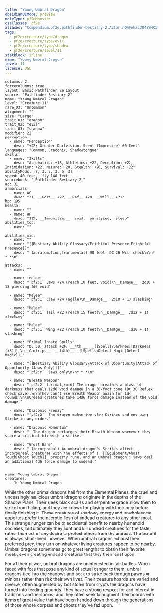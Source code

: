 ```yaml
---
title: "Young Umbral Dragon"
obsidianUIMode: preview
noteType: pf2eMonster
cssClasses: pf2e
aliases: "Compendium.pf2e.pathfinder-bestiary-2.Actor.nOAQehZL3045YMX1" 
tags:
  - pf2e/creature/type/dragon
  - pf2e/creature/type/evil
  - pf2e/creature/type/shadow
  - pf2e/creature/level/11
statblock: inline
name: "Young Umbral Dragon"
level: 11
license: OGL
---
```


```statblock
columns: 2
forcecolumns: true
layout: Basic Pathfinder 2e Layout
source: "Pathfinder Bestiary 2"
name: "Young Umbral Dragon"
level: "Creature 11"
rare_03: "Uncommon"
alignment: ""
size: "Large"
trait_01: "dragon"
trait_02: "evil"
trait_03: "shadow"
modifier: 22
perception:
  - name: "Perception"
    desc: "+22; Greater Darkvision, Scent (Imprecise) 60 Feet"
languages: "Common, Draconic, Shadowtongue"
skills:
  - name: "Skills"
    desc: "Acrobatics: +18, Athletics: +22, Deception: +22, Intimidation: +22, Nature: +20, Stealth: +20, Survival: +22"
abilityMods: [7, 3, 5, 3, 5, 3]
speed: 40 feet,  fly 140 feet
sourcebook: "_Pathfinder Bestiary 2_"
ac: 31
armorclass:
  - name: AC
    desc: "31; __Fort__ +22, __Ref__ +20, __Will__ +22"
hp: 195
health:
  - name: ""
  - name: HP
    desc: "195; __Immunities__  void,  paralyzed,  sleep"
abilities_top:
  - name: ""

abilities_mid:
  - name: ""
  - name: "[[Bestiary Ability Glossary/Frightful Presence|Frightful Presence]]"
    desc: " (aura,emotion,fear,mental) 90 feet. DC 26 Will check\n\n* * *\n"

attacks:
  - name: ""

  - name: "Melee"
    desc: "`pf2:1` Jaws +24 (reach 10 feet, void)\n__Damage__  2d10 + 13 piercing 2d6 void"

  - name: "Melee"
    desc: "`pf2:1` Claw +24 (agile)\n__Damage__  2d10 + 13 slashing"

  - name: "Melee"
    desc: "`pf2:1` Tail +22 (reach 15 feet)\n__Damage__  2d12 + 13 slashing"

  - name: "Melee"
    desc: "`pf2:1` Wing +22 (reach 10 feet)\n__Damage__  1d10 + 13 slashing"

  - name: "Primal Innate Spells"
    desc: "DC 30, attack +20; __4th __  _[[Spells/Darkness|Darkness (x3)]]_\n__Cantrips__  __(4th)__ _[[Spells/Detect Magic|Detect Magic]]_"

  - name: "[[Bestiary Ability Glossary/Attack of Opportunity|Attack of Opportunity (Jaws Only)]]"
    desc: "`pf2:r`  Jaws only\n\n* * *\n"

  - name: "Breath Weapon"
    desc: "`pf2:2` (primal,void) The dragon breathes a blast of darkness that deals 12d6 void damage in a 30-foot cone (DC 30 Reflex check save).\n\nThey can't use Breath Weapon again for 1d4 rounds.\n\nUndead creatures take 14d6 force damage instead of the void damage."

  - name: "Draconic Frenzy"
    desc: "`pf2:2`  The dragon makes two claw Strikes and one wing Strike in any order."

  - name: "Draconic Momentum"
    desc: "  The dragon recharges their Breath Weapon whenever they score a critical hit with a Strike."

  - name: "Ghost Bane"
    desc: " (incorporeal) An umbral dragon's Strikes affect incorporeal creatures with the effects of a _[[Equipment/Ghost Touch|Ghost Touch]]_ property rune, and an umbral dragon's jaws deal an additional 4d6 force damage to undead."
 
```

```encounter-table
name: Young Umbral Dragon
creatures:
  - 1: Young Umbral Dragon
```



While the other primal dragons hail from the Elemental Planes, the cruel and unceasingly malicious umbral dragons originate in the depths of the Shadow Plane. Their sleek black scales and serpentine grace allow them to strike from hiding, and they are known for playing with their prey before finally finishing it. These creatures of shadowy energy and unwholesome appetites prefer the necrotic flesh of undead creatures to any other meal. This strange hunger can be of accidental benefit to nearby humanoid societies, but ultimately they hunt and kill undead creatures for the taste, rather than out of any desire to protect others from the undead. The benefit is always short-lived, however. When umbral dragons exhaust their preferred prey, they turn on whatever living creatures happen to be nearby. Umbral dragons sometimes go to great lengths to obtain their favorite meals, even creating undead creatures that they then feast upon.

For all their power, umbral dragons are uninterested in fair battles. When faced with foes that pose any kind of actual danger to them, umbral dragons flee into the shadows and seek to strike back through pawns or minions rather than risk their own lives. Their treasure hoards are varied and diverse, often augmented by loot stolen from crypts the dragons have turned into feeding grounds. They have a strong respect for and interest in traditions and heirlooms, and they often seek to augment their hoards with items of great value that have been handed down through the generations of those whose corpses and ghosts they've fed upon.
